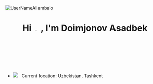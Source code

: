 <p align="left"> <img src="https://komarev.com/ghpvc/?username=UserNameAllambalo&label=Profile%20views&color=0e75b6&style=flat" alt="UserNameAllambalo" /> </p>

<h1 align="center">Hi <img src="https://media.giphy.com/media/hvRJCLFzcasrR4ia7z/giphy.gif" width="3%"> , I'm Doimjonov Asadbek</h1>

- <img src="https://media0.giphy.com/media/XBKaDapAVVwjT44Hcz/giphy.gif?cid=ecf05e47egdynnh0r2yoopfg6xwvzo541f224eh7xf2rqaw4&rid=giphy.gif&ct=s width=10px"> &nbsp; Current location: Uzbekistan, Tashkent
